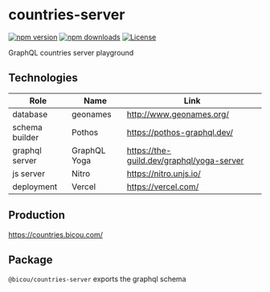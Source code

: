 # countries-server

[![npm version][npm-version-src]][npm-version-href]
[![npm downloads][npm-downloads-src]][npm-downloads-href]
[![License][license-src]][license-href]

GraphQL countries server playground

## Technologies

| Role           | Name         | Link                                      |
|----------------|--------------|-------------------------------------------|
| database       | geonames     | http://www.geonames.org/  |
| schema builder | Pothos       | https://pothos-graphql.dev/               |
| graphql server | GraphQL Yoga | https://the-guild.dev/graphql/yoga-server |
| js server      | Nitro        | https://nitro.unjs.io/                    |
| deployment     | Vercel       | https://vercel.com/                       |

## Production

https://countries.bicou.com/

## Package

`@bicou/countries-server` exports the graphql schema

<!-- Badges -->
[npm-version-src]: https://img.shields.io/npm/v/@bicou/countries-server/latest.svg?style=flat&colorA=18181B&colorB=28CF8D
[npm-version-href]: https://npmjs.com/package/@bicou/countries-server

[npm-downloads-src]: https://img.shields.io/npm/dm/@bicou/countries-server.svg?style=flat&colorA=18181B&colorB=28CF8D
[npm-downloads-href]: https://npmjs.com/package/@bicou/countries-server

[license-src]: https://img.shields.io/npm/l/@bicou/countries-server.svg?style=flat&colorA=18181B&colorB=28CF8D
[license-href]: https://npmjs.com/package/@bicou/countries-server
